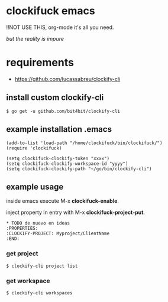 # clockifuck emacs

!!NOT USE THIS, org-mode it's all you need.

*but the reality is impure*

# requirements

 * https://github.com/lucassabreu/clockify-cli
 
## install custom clockify-cli

~~~
$ go get -u github.com/bit4bit/clockify-cli
~~~

## example installation .emacs

~~~
(add-to-list 'load-path "/home/clockifuck/bin/clockifuck/")
(require 'clockifuck)

(setq clockifuck-clockify-token "xxxx")
(setq clockifuck-clockify-workspace-id "yyyy")
(setq clockifuck-clockify-path "~/go/bin/clockify-cli")
~~~

##  example usage

inside emacs execute M-x **clockifuck-enable**.

inject property in entry with M-x **clockifuck-project-put**.
~~~
* TODO de nuevo en ideas
:PROPERTIES:
:CLOCKIFY-PROJECT: Myproject/ClientName
:END:
~~~

### get project

~~~
$ clockify-cli project list
~~~

### get workspace
~~~
$ clockify-cli workspaces
~~~
